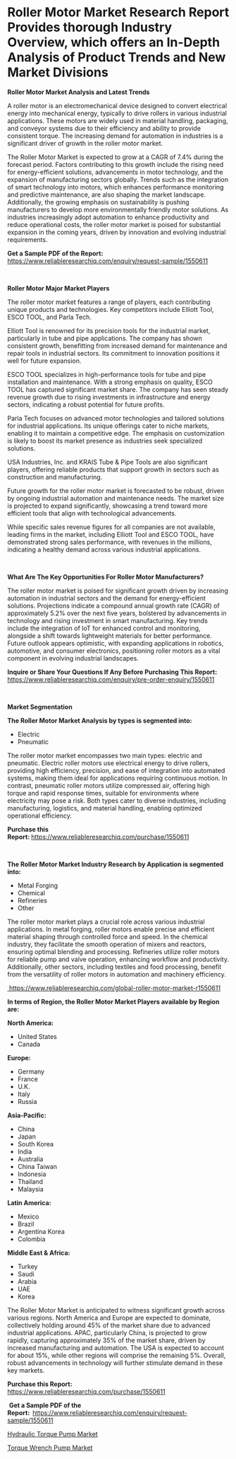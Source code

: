 <p><h1>Roller Motor Market Research Report Provides thorough Industry Overview, which offers an In-Depth Analysis of Product Trends and New Market Divisions</h1></p><p><strong>Roller Motor Market Analysis and Latest Trends</strong></p>
<p><p>A roller motor is an electromechanical device designed to convert electrical energy into mechanical energy, typically to drive rollers in various industrial applications. These motors are widely used in material handling, packaging, and conveyor systems due to their efficiency and ability to provide consistent torque. The increasing demand for automation in industries is a significant driver of growth in the roller motor market.</p><p>The Roller Motor Market is expected to grow at a CAGR of 7.4% during the forecast period. Factors contributing to this growth include the rising need for energy-efficient solutions, advancements in motor technology, and the expansion of manufacturing sectors globally. Trends such as the integration of smart technology into motors, which enhances performance monitoring and predictive maintenance, are also shaping the market landscape. Additionally, the growing emphasis on sustainability is pushing manufacturers to develop more environmentally friendly motor solutions. As industries increasingly adopt automation to enhance productivity and reduce operational costs, the roller motor market is poised for substantial expansion in the coming years, driven by innovation and evolving industrial requirements.</p></p>
<p><strong>Get a Sample PDF of the Report:&nbsp;</strong> <a href="https://www.reliableresearchiq.com/enquiry/request-sample/1550611?utm_campaign=1121&utm_medium=2&utm_source=Github&utm_content=ia&utm_term=16022025&utm_id=roller-motor">https://www.reliableresearchiq.com/enquiry/request-sample/1550611</a></p>
<p>&nbsp;</p>
<p><strong>Roller Motor Major Market Players</strong></p>
<p><p>The roller motor market features a range of players, each contributing unique products and technologies. Key competitors include Elliott Tool, ESCO TOOL, and Parla Tech. </p><p>Elliott Tool is renowned for its precision tools for the industrial market, particularly in tube and pipe applications. The company has shown consistent growth, benefitting from increased demand for maintenance and repair tools in industrial sectors. Its commitment to innovation positions it well for future expansion.</p><p>ESCO TOOL specializes in high-performance tools for tube and pipe installation and maintenance. With a strong emphasis on quality, ESCO TOOL has captured significant market share. The company has seen steady revenue growth due to rising investments in infrastructure and energy sectors, indicating a robust potential for future profits.</p><p>Parla Tech focuses on advanced motor technologies and tailored solutions for industrial applications. Its unique offerings cater to niche markets, enabling it to maintain a competitive edge. The emphasis on customization is likely to boost its market presence as industries seek specialized solutions.</p><p>USA Industries, Inc. and KRAIS Tube & Pipe Tools are also significant players, offering reliable products that support growth in sectors such as construction and manufacturing. </p><p>Future growth for the roller motor market is forecasted to be robust, driven by ongoing industrial automation and maintenance needs. The market size is projected to expand significantly, showcasing a trend toward more efficient tools that align with technological advancements.</p><p>While specific sales revenue figures for all companies are not available, leading firms in the market, including Elliott Tool and ESCO TOOL, have demonstrated strong sales performance, with revenues in the millions, indicating a healthy demand across various industrial applications.</p></p>
<p>&nbsp;</p>
<p><strong>What Are The Key Opportunities For Roller Motor Manufacturers?</strong></p>
<p><p>The roller motor market is poised for significant growth driven by increasing automation in industrial sectors and the demand for energy-efficient solutions. Projections indicate a compound annual growth rate (CAGR) of approximately 5.2% over the next five years, bolstered by advancements in technology and rising investment in smart manufacturing. Key trends include the integration of IoT for enhanced control and monitoring, alongside a shift towards lightweight materials for better performance. Future outlook appears optimistic, with expanding applications in robotics, automotive, and consumer electronics, positioning roller motors as a vital component in evolving industrial landscapes.</p></p>
<p><strong>Inquire or Share Your Questions If Any Before Purchasing This Report:</strong> <a href="https://www.reliableresearchiq.com/enquiry/pre-order-enquiry/1550611?utm_campaign=1121&utm_medium=2&utm_source=Github&utm_content=ia&utm_term=16022025&utm_id=roller-motor">https://www.reliableresearchiq.com/enquiry/pre-order-enquiry/1550611</a></p>
<p>&nbsp;</p>
<p><strong>Market Segmentation</strong></p>
<p><strong>The Roller Motor Market Analysis by types is segmented into:</strong></p>
<p><ul><li>Electric</li><li>Pneumatic</li></ul></p>
<p><p>The roller motor market encompasses two main types: electric and pneumatic. Electric roller motors use electrical energy to drive rollers, providing high efficiency, precision, and ease of integration into automated systems, making them ideal for applications requiring continuous motion. In contrast, pneumatic roller motors utilize compressed air, offering high torque and rapid response times, suitable for environments where electricity may pose a risk. Both types cater to diverse industries, including manufacturing, logistics, and material handling, enabling optimized operational efficiency.</p></p>
<p><strong>Purchase this Report:&nbsp;</strong><a href="https://www.reliableresearchiq.com/purchase/1550611?utm_campaign=1121&utm_medium=2&utm_source=Github&utm_content=ia&utm_term=16022025&utm_id=roller-motor">https://www.reliableresearchiq.com/purchase/1550611</a></p>
<p>&nbsp;</p>
<p><strong>The Roller Motor Market Industry Research by Application is segmented into:</strong></p>
<p><ul><li>Metal Forging</li><li>Chemical</li><li>Refineries</li><li>Other</li></ul></p>
<p><p>The roller motor market plays a crucial role across various industrial applications. In metal forging, roller motors enable precise and efficient material shaping through controlled force and speed. In the chemical industry, they facilitate the smooth operation of mixers and reactors, ensuring optimal blending and processing. Refineries utilize roller motors for reliable pump and valve operation, enhancing workflow and productivity. Additionally, other sectors, including textiles and food processing, benefit from the versatility of roller motors in automation and machinery efficiency.</p></p>
<p><a href="https://www.reliableresearchiq.com/global-roller-motor-market-r1550611?utm_campaign=1121&utm_medium=2&utm_source=Github&utm_content=ia&utm_term=16022025&utm_id=roller-motor">&nbsp;https://www.reliableresearchiq.com/global-roller-motor-market-r1550611</a></p>
<p><strong>In terms of Region, the Roller Motor Market Players available by Region are:</strong></p>
<p>
    <p> <strong> North America: </strong>
        <ul>
            <li>United States</li>
            <li>Canada</li>
        </ul>
        </p> 
    <p> <strong> Europe: </strong>
        <ul>
            <li>Germany</li>
            <li>France</li>
            <li>U.K.</li>
            <li>Italy</li>
            <li>Russia</li>
        </ul>
        </p> 
    <p> <strong> Asia-Pacific: </strong>
        <ul>
            <li>China</li>
            <li>Japan</li>
            <li>South Korea</li>
            <li>India</li>
            <li>Australia</li>
            <li>China Taiwan</li>
            <li>Indonesia</li>
            <li>Thailand</li>
            <li>Malaysia</li>
        </ul>
        </p> 
    <p> <strong> Latin America: </strong>
        <ul>
            <li>Mexico</li>
            <li>Brazil</li>
            <li>Argentina Korea</li>
            <li>Colombia</li>
        </ul>
        </p> 
    <p> <strong> Middle East & Africa: </strong>
        <ul>
            <li>Turkey</li>
            <li>Saudi</li>
            <li>Arabia</li>
            <li>UAE</li>
            <li>Korea</li>
        </ul>
    </p>
    </p>
<p><p>The Roller Motor Market is anticipated to witness significant growth across various regions. North America and Europe are expected to dominate, collectively holding around 45% of the market share due to advanced industrial applications. APAC, particularly China, is projected to grow rapidly, capturing approximately 35% of the market share, driven by increased manufacturing and automation. The USA is expected to account for about 15%, while other regions will comprise the remaining 5%. Overall, robust advancements in technology will further stimulate demand in these key markets.</p></p>
<p><strong>Purchase this Report: </strong><a href="https://www.reliableresearchiq.com/purchase/1550611?utm_campaign=1121&utm_medium=2&utm_source=Github&utm_content=ia&utm_term=16022025&utm_id=roller-motor">https://www.reliableresearchiq.com/purchase/1550611</a></p>
<p>&nbsp;<strong>Get a Sample PDF of the Report:&nbsp;&nbsp;</strong><a href="https://www.reliableresearchiq.com/enquiry/request-sample/1550611?utm_campaign=1121&utm_medium=2&utm_source=Github&utm_content=ia&utm_term=16022025&utm_id=roller-motor">https://www.reliableresearchiq.com/enquiry/request-sample/1550611</a></p>
<p><strong></strong></p>
<p><p><a href="https://github.com/gunbybeahmg1/Market-Research-Report-List-1/blob/main/hydraulic-torque-pump-market.md?utm_campaign=1121&utm_medium=2&utm_source=Github&utm_content=ia&utm_term=16022025&utm_id=roller-motor">Hydraulic Torque Pump Market</a></p><p><a href="https://github.com/mateyappiazo/Market-Research-Report-List-1/blob/main/torque-wrench-pump-market.md?utm_campaign=1121&utm_medium=2&utm_source=Github&utm_content=ia&utm_term=16022025&utm_id=roller-motor">Torque Wrench Pump Market</a></p></p>